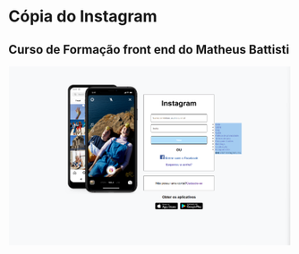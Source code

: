 # Cópia do Instagram
  
## Curso de Formação front end do Matheus Battisti
![previa](./img/image.png)